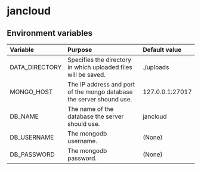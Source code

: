 # jancloud

## Environment variables
| Variable       | Purpose                                                              | Default value   |
| :------------- | :------------------------------------------------------------------- | :-------------- |
| DATA_DIRECTORY | Specifies the directory in which uploaded files will be saved.       | ./uploads       |
| MONGO_HOST     | The IP address and port of the mongo database the server shound use. | 127.0.0.1:27017 |
| DB_NAME        | The name of the database the server should use.                      | jancloud        |
| DB_USERNAME    | The mongodb username.                                                | (None)          |
| DB_PASSWORD    | The mongodb password.                                                | (None)          |

